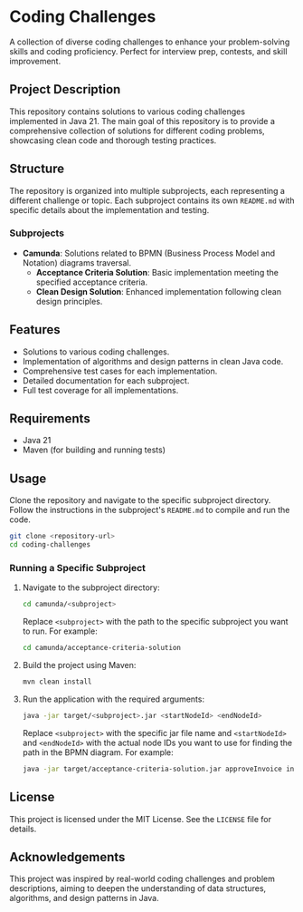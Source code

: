 # Coding Challenges

A collection of diverse coding challenges to enhance your problem-solving skills and coding proficiency.
Perfect for interview prep, contests, and skill improvement.

## Project Description

This repository contains solutions to various coding challenges implemented in Java 21.
The main goal of this repository is to provide a comprehensive collection of solutions for different coding problems,
showcasing clean code and thorough testing practices.

## Structure

The repository is organized into multiple subprojects, each representing a different challenge or topic.
Each subproject contains its own `README.md` with specific details about the implementation and testing.

### Subprojects

- **Camunda**: Solutions related to BPMN (Business Process Model and Notation) diagrams traversal.
    - **Acceptance Criteria Solution**: Basic implementation meeting the specified acceptance criteria.
    - **Clean Design Solution**: Enhanced implementation following clean design principles.

## Features

- Solutions to various coding challenges.
- Implementation of algorithms and design patterns in clean Java code.
- Comprehensive test cases for each implementation.
- Detailed documentation for each subproject.
- Full test coverage for all implementations.

## Requirements

- Java 21
- Maven (for building and running tests)

## Usage

Clone the repository and navigate to the specific subproject directory. Follow the instructions in the
subproject's `README.md` to compile and run the code.

```bash
git clone <repository-url>
cd coding-challenges
```

### Running a Specific Subproject

1. Navigate to the subproject directory:

    ```bash
    cd camunda/<subproject>
    ```

   Replace `<subproject>` with the path to the specific subproject you want to run. For example:

    ```bash
    cd camunda/acceptance-criteria-solution
    ```

2. Build the project using Maven:

    ```bash
    mvn clean install
    ```

3. Run the application with the required arguments:

    ```bash
    java -jar target/<subproject>.jar <startNodeId> <endNodeId>
    ```

   Replace `<subproject>` with the specific jar file name and `<startNodeId>` and `<endNodeId>` with the actual node IDs
   you want to use for finding the path in the BPMN diagram. For example:

    ```bash
    java -jar target/acceptance-criteria-solution.jar approveInvoice invoiceProcessed
    ```

## License

This project is licensed under the MIT License. See the `LICENSE` file for details.

## Acknowledgements

This project was inspired by real-world coding challenges and problem descriptions, aiming to deepen the understanding
of data structures, algorithms, and design patterns in Java.